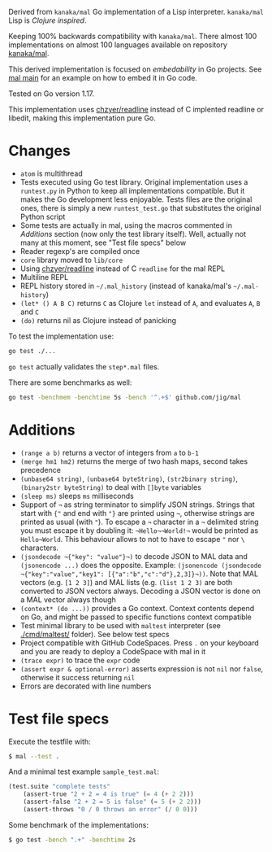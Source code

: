 Derived from `kanaka/mal` Go implementation of a Lisp interpreter. 
`kanaka/mal` Lisp is _Clojure inspired_.

Keeping 100% backwards compatibility with `kanaka/mal`. 
There almost 100 implementations on almost 100 languages available on repository [kanaka/mal](https://github.com/kanaka/mal). 

This derived implementation is focused on _embedability_ in Go projects.
See [mal main](./cmd/mal) for an example on how to embed it in Go code.

Tested on Go version 1.17.

This implementation uses [chzyer/readline](https://github.com/chzyer/readline) instead of C implented readline or libedit, making this implementation pure Go.

# Changes

- `atom` is multithread
- Tests executed using Go test library. Original implementation uses a `runtest.py` in Python to keep all implementations compatible. But it makes the Go development less enjoyable. Tests files are the original ones, there is simply a new `runtest_test.go` that substitutes the original Python script
- Some tests are actually in mal, using the macros commented in _Additions_ section (now only the test library itself). Well, actually not many at this moment, see "Test file specs" below
- Reader regexp's are compiled once
- `core` library moved to `lib/core`
- Using [chzyer/readline](https://github.com/chzyer/readline) instead of C `readline` for the mal REPL
- Multiline REPL
- REPL history stored in `~/.mal_history` (instead of kanaka/mal's `~/.mal-history`)
- `(let* () A B C)` returns `C` as Clojure `let` instead of `A`, and evaluates `A`, `B` and `C`
- `(do)` returns nil as Clojure instead of panicking

To test the implementation use:

```bash
go test ./...
```

`go test` actually validates the `step*.mal` files.

There are some benchmarks as well:

```bash
go test -benchmem -benchtime 5s -bench '^.+$' github.com/jig/mal
```

# Additions

- `(range a b)` returns a vector of integers from `a` to `b-1`
- `(merge hm1 hm2)` returns the merge of two hash maps, second takes precedence
- `(unbase64 string)`, `(unbase64 byteString)`, `(str2binary string)`, `(binary2str byteString)` to deal with `[]byte` variables
- `(sleep ms)` sleeps `ms` milliseconds
- Support of `¬` as string terminator to simplify JSON strings. Strings that start with `{"` and end with `"}` are printed using `¬`, otherwise strings are printed as usual (with `"`). To escape a `¬` character in a `¬` delimited string you must escape it by doubling it: `¬Hello¬¬World!¬` would be printed as `Hello¬World`. This behaviour allows to not to have to escape `"` nor `\` characters.
- `(jsondecode ¬{"key": "value"}¬)` to decode JSON to MAL data and `(jsonencode ...)` does the opposite. Example: `(jsonencode (jsondecode  ¬{"key":"value","key1": [{"a":"b","c":"d"},2,3]}¬))`. Note that MAL vectors (e.g. `[1 2 3]`) and MAL lists (e.g. `(list 1 2 3)` are both converted to JSON vectors always. Decoding a JSON vector is done on a MAL vector always though
- `(context* (do ...))` provides a Go context. Context contents depend on Go, and might be passed to specific functions context compatible
- Test minimal library to be used with `maltest` interpreter (see [./cmd/maltest/](./cmd/maltest/) folder). See below test specs
- Project compatible with GitHub CodeSpaces. Press `.` on your keyboard and you are ready to deploy a CodeSpace with mal in it
- `(trace expr)` to trace the `expr` code
- `(assert expr & optional-error)` asserts expression is not `nil` nor `false`, otherwise it success returning `nil`
- Errors are decorated with line numbers

# Test file specs

Execute the testfile with:

```bash
$ mal --test .
```

And a minimal test example `sample_test.mal`:

```lisp
(test.suite "complete tests"
    (assert-true "2 + 2 = 4 is true" (= 4 (+ 2 2)))
    (assert-false "2 + 2 = 5 is false" (= 5 (+ 2 2)))
    (assert-throws "0 / 0 throws an error" (/ 0 0)))
```

Some benchmark of the implementations:

```bash
$ go test -bench ".+" -benchtime 2s
```
